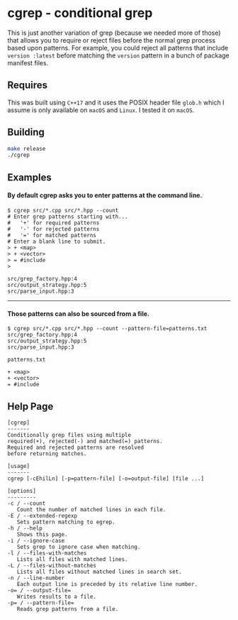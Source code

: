 # cgrep - conditional grep

This is just another variation of grep (because we needed more of those) that allows you to require or reject files before the normal grep process based upon patterns. For example, you could reject all patterns that include `version :latest` before matching the `version` pattern in a bunch of package manifest files.

## Requires
This was built using `C++17` and it uses the POSIX header file `glob.h` which I assume is only available on `macOS` and `Linux`. I tested it on `macOS`.

## Building
```bash
make release
./cgrep
```

## Examples
#### By default cgrep asks you to enter patterns at the command line.
```
$ cgrep src/*.cpp src/*.hpp --count
# Enter grep patterns starting with...
#   '+' for required patterns
#   '-' for rejected patterns
#   '=' for matched patterns
# Enter a blank line to submit.
> + <map> 
> + <vector>
> = #include
> 

src/grep_factory.hpp:4
src/output_strategy.hpp:5
src/parse_input.hpp:3
```
---
#### Those patterns can also be sourced from a file.
```
$ cgrep src/*.cpp src/*.hpp --count --pattern-file=patterns.txt
src/grep_factory.hpp:4
src/output_strategy.hpp:5
src/parse_input.hpp:3
```
`patterns.txt`
```
+ <map> 
+ <vector>
= #include
```

## Help Page

```
[cgrep]
-------
Conditionally grep files using multiple
required(+), rejected(-) and matched(=) patterns.
Required and rejected patterns are resolved
before returning matches.
   
[usage]
-------
cgrep [-cEhilLn] [-p=pattern-file] [-o=output-file] [file ...]
   
[options]
---------
-c / --count
   Count the number of matched lines in each file.
-E / --extended-regexp
   Sets pattern matching to egrep.
-h / --help
   Shows this page.
-i / --ignore-case
   Sets grep to ignore case when matching.
-l / --files-with-matches
   Lists all files with matched lines.
-L / --files-without-matches
   Lists all files without matched lines in search set.
-n / --line-number
   Each output line is preceded by its relative line number.
-o= / --output-file=
   Writes results to a file.
-p= / --pattern-file=
   Reads grep patterns from a file.
```